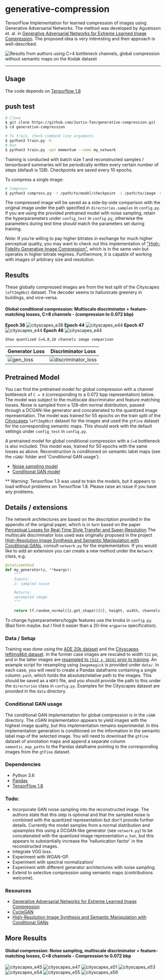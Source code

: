 # generative-compression

TensorFlow Implementation for learned compression of images using Generative Adversarial Networks. The method was developed by Agustsson et. al. in [Generative Adversarial Networks for Extreme Learned Image Compression](https://arxiv.org/abs/1804.02958). The proposed idea is very interesting and their approach is well-described.

![Results from authors using C=4 bottleneck channels, global compression without semantic maps on the Kodak dataset](images/authors/kodak_GC_C4.png)

-----------------------------
## Usage
The code depends on [Tensorflow 1.8](https://github.com/tensorflow/tensorflow)
## push test

```bash
# Clone
$ git clone https://github.com/Justin-Tan/generative-compression.git
$ cd generative-compression

# To train, check command line arguments
$ python3 train.py -h
# Run
$ python3 train.py -opt momentum --name my_network
```
Training is conducted with batch size 1 and reconstructed samples / tensorboard summaries will be periodically written every certain number of steps (default is 128). Checkpoints are saved every 10 epochs. 

To compress a single image:
```bash
# Compress
$ python3 compress.py -r /path/to/model/checkpoint -i /path/to/image -o path/to/output/image
```
The compressed image will be saved as a side-by-side comparison with the original image under the path specified in `directories.samples` in `config.py`. If you are using the provided pretrained model with noise sampling, retain the hyperparameters under `config_test` in `config.py`, otherwise the parameters during test time should match the parameters set during training.

*Note:* If you're willing to pay higher bitrates in exchange for much higher perceptual quality, you may want to check out this implementation of ["High-Fidelity Generative Image Compression"](https://github.com/Justin-Tan/high-fidelity-generative-compression), which is in the same vein but operates in higher bitrate regimes. Furthermore, it is capable of working with images of arbitrary size and resolution.

## Results
These globally compressed images are from the test split of the Cityscapes `leftImg8bit` dataset. The decoder seems to hallunicate greenery in buildings, and vice-versa. 

#### Global conditional compression: Multiscale discriminator + feature-matching losses, C=8 channels - (compression to 0.072 bbp)
**Epoch 38**
![cityscapes_e38](images/results/cGAN_epoch38.png)
**Epoch 44**
![cityscapes_e44](images/results/cGAN_epoch44.png)
**Epoch 47**
![cityscapes_e44](images/results/cGAN_epoch47.png)
**Epoch 48**
![cityscapes_e44](images/results/cGAN_epoch48.png)
```
Show quantized C=4,8,16 channels image comparison
```
| Generator Loss | Discriminator Loss |
|-------|-------|
|![gen_loss](images/results/generator_loss.png) | ![discriminator_loss](images/results/discriminator_loss.png) |

## Pretrained Model
You can find the pretrained model for global compression with a channel bottleneck of `C = 8` (corresponding to a 0.072 bpp representation) below. The model was subject to the multiscale discriminator and feature matching losses. Noise is sampled from a 128-dim normal distribution, passed through a DCGAN-like generator and concatenated to the quantized image representation. The model was trained for 55 epochs on the train split of the [Cityscapes](https://www.cityscapes-dataset.com/) `leftImg8bit` dataset for the images and used the `gtFine` dataset for the corresponding semantic maps. This should work with the default settings under `config_test` in `config.py`.

A pretrained model for global conditional compression with a `C=8` bottleneck is also included. This model was, trained for 50 epochs with the same losses as above. Reconstruction is conditioned on semantic label maps (see the `cGAN/` folder and 'Conditional GAN usage').

* [Noise sampling model](https://drive.google.com/open?id=1gy6NJqlxflLDI1g9Rsileva-8G1ifsEC)
* [Conditional GAN model](https://drive.google.com/open?id=1L3G4l8IQukNrsf3hjHv5xRhpNE77TD2k)

** Warning: Tensorflow 1.3 was used to train the models, but it appears to load without problems on Tensorflow 1.8. Please raise an issue if you have any problems.

## Details / extensions
The network architectures are based on the description provided in the appendix of the original paper, which is in turn based on the paper [Perceptual Losses for Real-Time Style Transfer
and Super-Resolution](https://cs.stanford.edu/people/jcjohns/eccv16/) The multiscale discriminator loss used was originally proposed in the project [High-Resolution Image Synthesis and Semantic Manipulation with Conditional GANs](https://tcwang0509.github.io/pix2pixHD/), consult `network.py` for the implementation. If you would like to add an extension you can create a new method under the `Network` class, e.g.

```python
@staticmethod
def my_generator(z, **kwargs):
    """
    Inputs:
    z: sampled noise

    Returns:
    upsampled image
    """

    return tf.random_normal([z.get_shape()[0], height, width, channels], seed=42)
```
To change hyperparameters/toggle features use the knobs in `config.py`. (Bad form maybe. but I find it easier than a 20-line `argparse` specification).

### Data / Setup
Training was done using the [ADE 20k dataset](http://groups.csail.mit.edu/vision/datasets/ADE20K/) and the [Cityscapes leftImg8bit dataset](https://www.cityscapes-dataset.com/). In the former case images are rescaled to width `512` px, and in the latter images are [resampled to `[512 x 1024]` prior to training](https://www.imagemagick.org/script/command-line-options.php#resample). An example script for resampling using `Imagemagick` is provided under `data/`. In each case, you will need to create a Pandas dataframe containing a single column: `path`, which holds the absolute/relative path to the images. This should be saved as a `HDF5` file, and you should provide the path to this under the `directories` class in `config.py`. Examples for the Cityscapes dataset are provided in the `data` directory. 

### Conditional GAN usage
The conditional GAN implementation for global compression is in the `cGAN` directory. The cGAN implementation appears to yield images with the highest image quality, but this implementation remains experimental. In this implementation generation is conditioned on the information in the semantic label map of the selected image. You will need to download the `gtFine` dataset of annotation maps and append a separate column `semantic_map_paths` to the Pandas dataframe pointing to the corresponding images from the `gtFine` dataset.

### Dependencies
* Python 3.6
* [Pandas](https://pandas.pydata.org/)
* [TensorFlow 1.8](https://github.com/tensorflow/tensorflow)

### Todo:
* Incorporate GAN noise sampling into the reconstructed image. The authors state that this step is optional and that the sampled noise is combined with the quantized representation but don't provide further details. Currently the model samples from a normal distribution and upsamples this using a DCGAN-like generator (see `network.py`) to be concatenated with the quantized image representation `w_hat`, but this appears to substantially increase the 'hallunication factor' in the reconstructed images.
* Integrate VGG loss.
* Experiment with WGAN-GP. 
* Experiment with spectral normalization/
* Experiment with different generator architectures with noise sampling. 
* Extend to selective compression using semantic maps (contributions welcome).

### Resources
* [Generative Adversarial Networks for Extreme Learned Image Compression](https://data.vision.ee.ethz.ch/aeirikur/extremecompression/#publication)
* [CycleGAN](https://arxiv.org/pdf/1703.10593.pdf)
* [High-Resolution Image Synthesis and Semantic Manipulation with Conditional GANs](https://tcwang0509.github.io/pix2pixHD/)

## More Results
#### Global compression: Noise sampling, multiscale discriminator + feature-matching losses, C=8 channels - Compression to 0.072 bbp
![cityscapes_e45](images/results/noiseE45.png)
![cityscapes_e47](images/results/cGANe47.png)
![cityscapes_e51](images/results/noiseE51.png)
![cityscapes_e53](images/results/noiseE53.png)
![cityscapes_e54](images/results/noiseE54.png)
![cityscapes_e55](images/results/noiseE55.png)
![cityscapes_e56](images/results/noiseE56.png)
